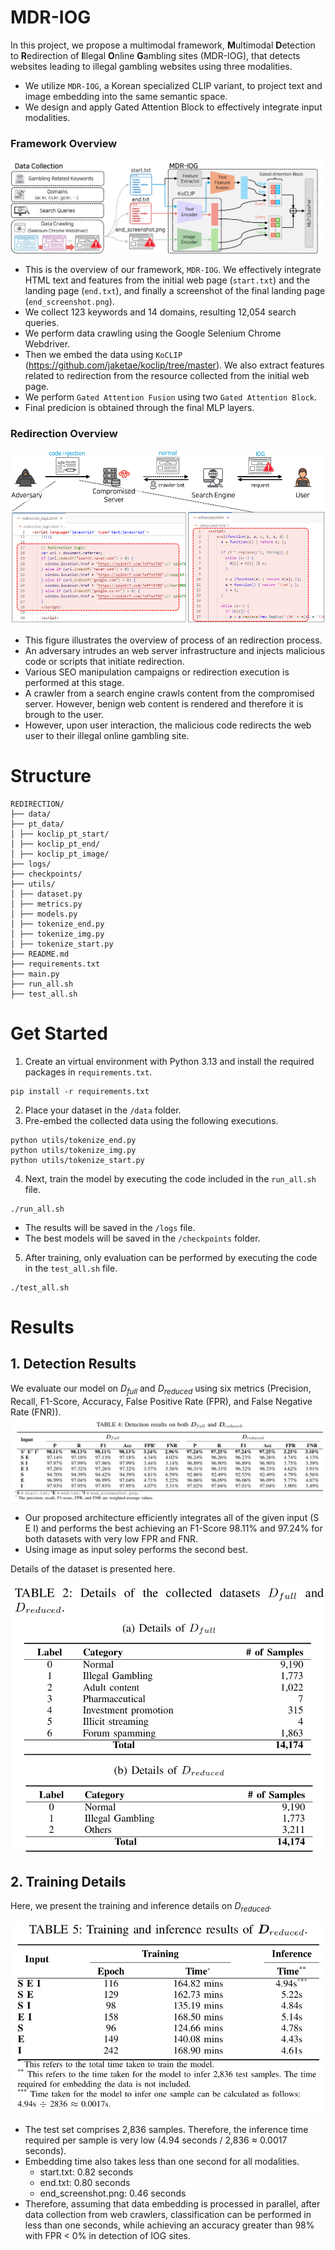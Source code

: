 # MDR-IOG

In this project, we propose a multimodal framework, **M**ultimodal **D**etection to **R**edirection of **I**llegal **O**nline **G**ambling sites (MDR-IOG), that detects websites leading to illegal gambling websites using three modalities.

- We utilize `MDR-IOG`, a Korean specialized CLIP variant, to project text and image embedding into the same semantic space.
- We design and apply Gated Attention Block to effectively integrate input modalities.

### Framework Overview
![images](./images/framework_overview.png)
- This is the overview of our framework, `MDR-IOG`. We effectively integrate HTML text and features from the initial web page (`start.txt`) and the landing page (`end.txt`), and finally a screenshot of the final landing page (`end_screenshot.png`).
- We collect 123 keywords and 14 domains, resulting 12,054 search queries.
- We perform data crawling using the Google Selenium Chrome Webdriver.
- Then we embed the data using `KoCLIP` (https://github.com/jaketae/koclip/tree/master). We also extract features related to redirection from the resource collected from the initial web page.
- We perform `Gated Attention Fusion` using two `Gated Attention Block`.
- Final predicion is obtained through the final MLP layers.

### Redirection Overview
![images](./images/redirect_overview.png)
- This figure illustrates the overview of process of an redirection process.
- An adversary intrudes an web server infrastructure and injects malicious code or scripts that initiate redirection.
- Various SEO manipulation campaigns or redirection execution is performed at this stage.
- A crawler from a search engine crawls content from the compromised server. However, benign web content is rendered and therefore it is brough to the user.
- However, upon user interaction, the malicious code redirects the web user to their illegal online gambling site.


# Structure
```
REDIRECTION/
├── data/
├── pt_data/
│ ├── koclip_pt_start/
│ ├── koclip_pt_end/
│ ├── koclip_pt_image/
├── logs/
├── checkpoints/
├── utils/
│ ├── dataset.py
│ ├── metrics.py
│ ├── models.py
│ ├── tokenize_end.py
│ ├── tokenize_img.py
│ ├── tokenize_start.py
├── README.md
├── requirements.txt
├── main.py
├── run_all.sh
├── test_all.sh
```



# Get Started
1. Create an virtual environment with Python 3.13 and install the required packages in `requirements.txt`.
```
pip install -r requirements.txt
```
2. Place your dataset in the `/data` folder.
3. Pre-embed the collected data using the following executions.
```
python utils/tokenize_end.py
python utils/tokenize_img.py
python utils/tokenize_start.py
```
4. Next, train the model by executing the code included in the `run_all.sh` file.
```
./run_all.sh
```
- The results will be saved in the `/logs` file.
- The best models will be saved in the `/checkpoints` folder.
5. After training, only evaluation can be performed by executing the code in the `test_all.sh` file.
```
./test_all.sh
```

# Results
## 1. Detection Results
We evaluate our model on $D_{full}$ and $D_{reduced}$ using six metrics (Precision, Recall, F1-Score, Accuracy, False Positive Rate (FPR), and False Negative Rate (FNR)).
![images](/images/data_results.png)
- Our proposed architecture efficiently integrates all of the given input (S E I) and performs the best achieving an F1-Score 98.11% and 97.24% for both datasets with very low FPR and FNR.
- Using image as input soley performs the second best.

Details of the dataset is presented here.

![images](/images/dataset_info.png)

## 2. Training Details
Here, we present the training and inference details on $D_{reduced}$.

![images](/images/training_results.png)
- The test set comprises 2,836 samples. Therefore, the inference time required per sample is very low (4.94 seconds / 2,836 $\approx$ 0.0017 seconds).
- Embedding time also takes less than one second for all modalities.
    - start.txt: 0.82 seconds
    - end.txt: 0.80 seconds
    - end_screenshot.png: 0.46 seconds
- Therefore, assuming that data embedding is processed in parallel, after data collection from web crawlers, classification can be performed in less than one seconds, while achieving an accuracy greater than 98% with FPR $<$ 0% in detection of IOG sites.

<!-- # Data Collection
## 1. Selenium Chrome Webdriver -->


<!-- # Data Refinement
## 1. Imagedup
We use `Imagedup` (https://github.com/idealo/imagededup) to cluster similar or duplicate images. We further refine our dataset by labeling the clustered groups manually. 

## 2. Dataset Details
The details of the curated dataset is presented. We collected 14,174 redirection samples.

![images](/images/dataset_info.png) -->
